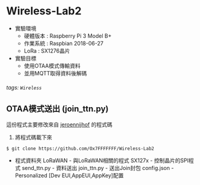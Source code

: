 # Wireless-Lab2
* 實驗環境
    * 硬體版本 : Raspberry Pi 3 Model B+
    * 作業系統 : Raspbian 2018-06-27
    * LoRa : SX1276晶片
* 實驗目標
    * 使用OTAA模式傳輸資料
    * 並用MQTT取得資料後解碼
###### tags: `Wireless`

## OTAA模式送出 (join_ttn.py)
這份程式主要修改來自 [jeroennijhof](https://github.com/jeroennijhof/LoRaWAN) 的程式碼

1. 將程式碼載下來
```shell
$ git clone https://github.com/Ox7FFFFFFF/Wireless-Lab2
```

* 程式資料夾
<i class="fa fa-folder-open"></i> LoRaWAN - 與LoRaWAN相關的程式
<i class="fa fa-folder-open"></i> SX127x - 控制晶片的SPI程式
<i class="fa fa-file-text"></i> send_ttn.py - 資料送出
<i class="fa fa-file-text"></i> join_ttn.py - 送出Join封包
<i class="fa fa-file-text"></i> config.json - Personalized [Dev EUI,AppEUI,AppKey]配置

